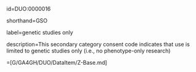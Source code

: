 id=DUO:0000016

shorthand=GSO

label=genetic studies only

description=This secondary category consent code indicates that use is limited to genetic studies only (i.e., no phenotype-only research)

=[G/GA4GH/DUO/DataItem/Z-Base.md]
